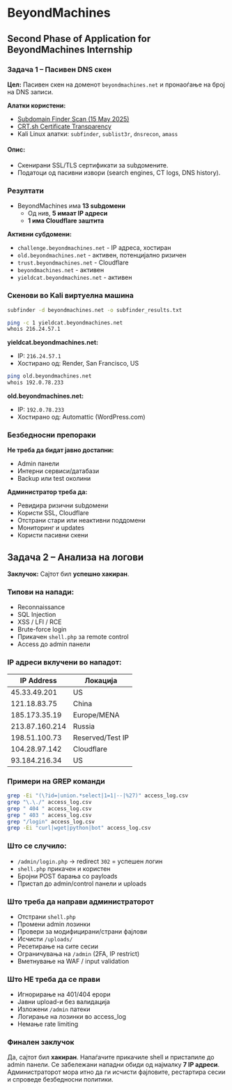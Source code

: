 # BeyondMachines

## Second Phase of Application for BeyondMachines Internship


### Задача 1 – Пасивен DNS скен

**Цел:** Пасивен скен на доменот `beyondmachines.net` и пронаоѓање на број на DNS записи.

**Алатки користени:**

- [Subdomain Finder Scan (15 May 2025)](https://subdomainfinder.c99.nl/scans/2025-05-15/beyondmachines.net)
- [CRT.sh Certificate Transparency](https://crt.sh/?q=%25.beyondmachines.net)
- Kali Linux алатки: `subfinder`, `sublist3r`, `dnsrecon`, `amass`

#### Опис:
- Скенирани SSL/TLS сертификати за subдомените.
- Податоци од пасивни извори (search engines, CT logs, DNS history).


### Резултати

- BeyondMachines има **13 subдомени**
  - Од нив, **5 имаат IP адреси**
  - **1 има Cloudflare заштита**

**Активни субдомени:**

- `challenge.beyondmachines.net` - IP адреса, хостиран
- `old.beyondmachines.net` - активен, потенцијално ризичен
- `trust.beyondmachines.net` - Cloudflare
- `beyondmachines.net` - активен
- `yieldcat.beyondmachines.net` - активен

### Скенови во Kali виртуелна машина

```bash
subfinder -d beyondmachines.net -o subfinder_results.txt
```

```bash
ping -c 1 yieldcat.beyondmachines.net
whois 216.24.57.1
```

**yieldcat.beyondmachines.net:**
- IP: `216.24.57.1`
- Хостирано од: Render, San Francisco, US

```bash
ping old.beyondmachines.net
whois 192.0.78.233
```

**old.beyondmachines.net:**
- IP: `192.0.78.233`
- Хостирано од: Automattic (WordPress.com)


###  Безбедносни препораки

**Не треба да бидат јавно достапни:**
- Admin панели
- Интерни сервиси/датабази
- Backup или test околини

**Администратор треба да:**
- Ревидира ризични subдомени
- Користи SSL, Cloudflare
- Отстрани стари или неактивни поддомени
- Мониторинг и updates
- Користи пасивни скени


## Задача 2 – Анализа на логови

**Заклучок:** Сајтот бил **успешно хакиран**.

### Типови на напади:

- Reconnaissance
- SQL Injection
- XSS / LFI / RCE
- Brute-force login
- Прикачен `shell.php` за remote control
- Access до admin панели

### IP адреси вклучени во нападот:

| IP Address       | Локација         |
|------------------|------------------|
| 45.33.49.201     | US               |
| 121.18.83.75     | China            |
| 185.173.35.19    | Europe/MENA      |
| 213.87.160.214   | Russia           |
| 198.51.100.73    | Reserved/Test IP |
| 104.28.97.142    | Cloudflare       |
| 93.184.216.34    | US               |


### Примери на GREP команди

```bash
grep -Ei "(\?id=|union.*select|1=1|--|%27)" access_log.csv
grep "\.\./" access_log.csv
grep " 404 " access_log.csv
grep " 403 " access_log.csv
grep "/login" access_log.csv
grep -Ei "curl|wget|python|bot" access_log.csv
```


### Што се случило:

- `/admin/login.php` → redirect `302` = успешен логин
- `shell.php` прикачен и користен
- Бројни POST барања со payloads
- Пристап до admin/control панели и uploads


### Што треба да направи администраторот

- Отстрани `shell.php`
- Промени admin лозинки
- Провери за модифицирани/страни фајлови
- Исчисти `/uploads/`
- Ресетирање на сите сесии
- Ограничувања на `/admin` (2FA, IP restrict)
- Вметнување на WAF / input validation


### Што НЕ треба да се прави

- Игнорирање на 401/404 ерори
- Јавни upload-и без валидација
- Изложени `/admin` патеки
- Логирање на лозинки во access_log
- Немање rate limiting


### Финален заклучок

Да, сајтот бил **хакиран**. Напаѓачите прикачиле shell и пристапиле до admin панели. Се забележани нападни обиди од најмалку **7 IP адреси**. Администраторот мора итно да ги исчисти фајловите, рестартира сесии и спроведе безбедносни политики.
